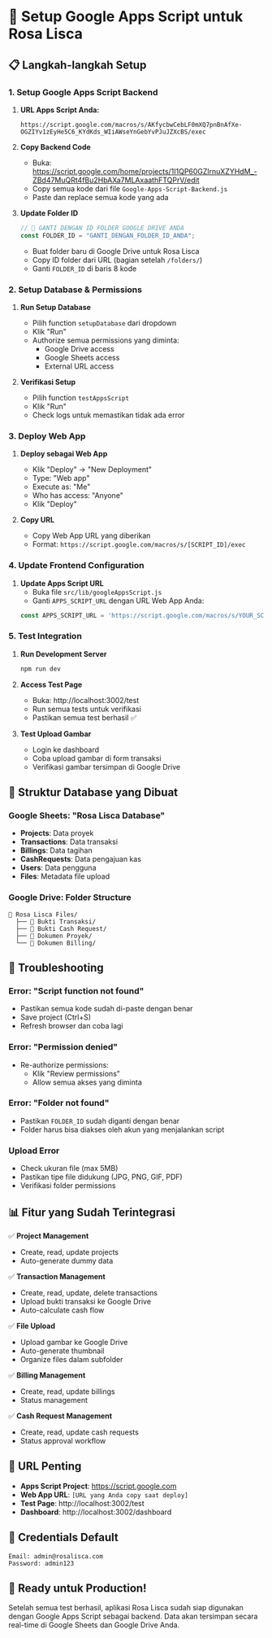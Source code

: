 # 🚀 Setup Google Apps Script untuk Rosa Lisca

## 📋 Langkah-langkah Setup

### 1. **Setup Google Apps Script Backend**

1. **URL Apps Script Anda:**
   ```
   https://script.google.com/macros/s/AKfycbwCebLF0mXQ7pnBnAfXe-OGZIYv1zEyHe5C6_KYdKds_WIiAWseYnGebYvPJuJZXcBS/exec
   ```

2. **Copy Backend Code**
   - Buka: https://script.google.com/home/projects/1I1QP60GZlrnuXZYHdM_-ZBd47MuQRt4fBu2HbAXa7MLAxaathFTQPrV/edit
   - Copy semua kode dari file `Google-Apps-Script-Backend.js`
   - Paste dan replace semua kode yang ada

3. **Update Folder ID**
   ```javascript
   // 🎯 GANTI DENGAN ID FOLDER GOOGLE DRIVE ANDA
   const FOLDER_ID = "GANTI_DENGAN_FOLDER_ID_ANDA";
   ```
   - Buat folder baru di Google Drive untuk Rosa Lisca
   - Copy ID folder dari URL (bagian setelah `/folders/`)
   - Ganti `FOLDER_ID` di baris 8 kode

### 2. **Setup Database & Permissions**

1. **Run Setup Database**
   - Pilih function `setupDatabase` dari dropdown
   - Klik "Run"
   - Authorize semua permissions yang diminta:
     - Google Drive access
     - Google Sheets access
     - External URL access

2. **Verifikasi Setup**
   - Pilih function `testAppsScript` 
   - Klik "Run"
   - Check logs untuk memastikan tidak ada error

### 3. **Deploy Web App**

1. **Deploy sebagai Web App**
   - Klik "Deploy" → "New Deployment"
   - Type: "Web app"
   - Execute as: "Me"
   - Who has access: "Anyone"
   - Klik "Deploy"

2. **Copy URL**
   - Copy Web App URL yang diberikan
   - Format: `https://script.google.com/macros/s/[SCRIPT_ID]/exec`

### 4. **Update Frontend Configuration**

1. **Update Apps Script URL**
   - Buka file `src/lib/googleAppsScript.js`
   - Ganti `APPS_SCRIPT_URL` dengan URL Web App Anda:
   ```javascript
   const APPS_SCRIPT_URL = 'https://script.google.com/macros/s/YOUR_SCRIPT_ID/exec';
   ```

### 5. **Test Integration**

1. **Run Development Server**
   ```bash
   npm run dev
   ```

2. **Access Test Page**
   - Buka: http://localhost:3002/test
   - Run semua tests untuk verifikasi
   - Pastikan semua test berhasil ✅

3. **Test Upload Gambar**
   - Login ke dashboard
   - Coba upload gambar di form transaksi
   - Verifikasi gambar tersimpan di Google Drive

## 📁 **Struktur Database yang Dibuat**

### Google Sheets: "Rosa Lisca Database"
- **Projects**: Data proyek
- **Transactions**: Data transaksi 
- **Billings**: Data tagihan
- **CashRequests**: Data pengajuan kas
- **Users**: Data pengguna
- **Files**: Metadata file upload

### Google Drive: Folder Structure
```
📁 Rosa Lisca Files/
  ├── 📁 Bukti Transaksi/
  ├── 📁 Bukti Cash Request/
  ├── 📁 Dokumen Proyek/
  └── 📁 Dokumen Billing/
```

## 🔧 **Troubleshooting**

### Error: "Script function not found"
- Pastikan semua kode sudah di-paste dengan benar
- Save project (Ctrl+S)
- Refresh browser dan coba lagi

### Error: "Permission denied"
- Re-authorize permissions:
  - Klik "Review permissions"
  - Allow semua akses yang diminta

### Error: "Folder not found"
- Pastikan `FOLDER_ID` sudah diganti dengan benar
- Folder harus bisa diakses oleh akun yang menjalankan script

### Upload Error
- Check ukuran file (max 5MB)
- Pastikan tipe file didukung (JPG, PNG, GIF, PDF)
- Verifikasi folder permissions

## 📊 **Fitur yang Sudah Terintegrasi**

✅ **Project Management**
- Create, read, update projects
- Auto-generate dummy data

✅ **Transaction Management** 
- Create, read, update, delete transactions
- Upload bukti transaksi ke Google Drive
- Auto-calculate cash flow

✅ **File Upload**
- Upload gambar ke Google Drive
- Auto-generate thumbnail
- Organize files dalam subfolder

✅ **Billing Management**
- Create, read, update billings
- Status management

✅ **Cash Request Management**
- Create, read, update cash requests
- Status approval workflow

## 🎯 **URL Penting**

- **Apps Script Project**: https://script.google.com
- **Web App URL**: `[URL yang Anda copy saat deploy]`
- **Test Page**: http://localhost:3002/test
- **Dashboard**: http://localhost:3002/dashboard

## 📝 **Credentials Default**

```
Email: admin@rosalisca.com
Password: admin123
```

## 🚀 **Ready untuk Production!**

Setelah semua test berhasil, aplikasi Rosa Lisca sudah siap digunakan dengan Google Apps Script sebagai backend. Data akan tersimpan secara real-time di Google Sheets dan Google Drive Anda.
